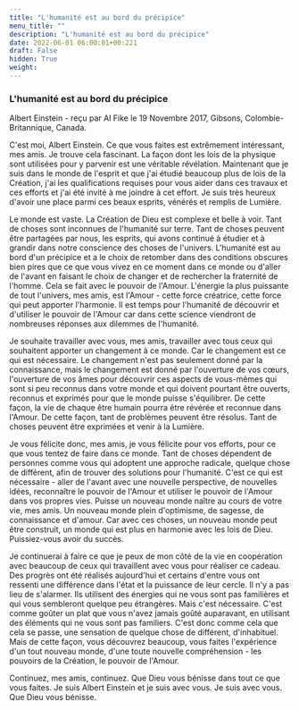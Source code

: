 ```yaml
---
title: "L'humanité est au bord du précipice"
menu_title: ""
description: "L'humanité est au bord du précipice"
date: 2022-06-01 06:00:01+00:221
draft: False
hidden: True
weight:
---
```

### L'humanité est au bord du précipice

Albert Einstein - reçu par Al Fike le 19 Novembre 2017, Gibsons, Colombie-Britannique, Canada.

C'est moi, Albert Einstein. Ce que vous faites est extrêmement intéressant, mes amis. Je trouve cela fascinant. La façon dont les lois de la physique sont utilisées pour y parvenir est une véritable révélation. Maintenant que je suis dans le monde de l'esprit et que j'ai étudié beaucoup plus de lois de la Création, j'ai les qualifications requises pour vous aider dans ces travaux et ces efforts et j'ai été invité à me joindre à cet effort. Je suis très heureux d'avoir une place parmi ces beaux esprits, vénérés et remplis de Lumière.

Le monde est vaste. La Création de Dieu est complexe et belle à voir. Tant de choses sont inconnues de l'humanité sur terre. Tant de choses peuvent être partagées par nous, les esprits, qui avons continué à étudier et à grandir dans notre conscience des choses de l'univers. L'humanité est au bord d'un précipice et a le choix de retomber dans des conditions obscures bien pires que ce que vous vivez en ce moment dans ce monde ou d'aller de l'avant en faisant le choix de changer et de rechercher la fraternité de l'homme. Cela se fait avec le pouvoir de l'Amour. L'énergie la plus puissante de tout l'univers, mes amis, est l'Amour - cette force créatrice, cette force qui peut apporter l'harmonie. Il est temps pour l'humanité de découvrir et d'utiliser le pouvoir de l'Amour car dans cette science viendront de nombreuses réponses aux dilemmes de l'humanité.

Je souhaite travailler avec vous, mes amis, travailler avec tous ceux qui souhaitent apporter un changement à ce monde. Car le changement est ce qui est nécessaire. Le changement n'est pas seulement donné par la connaissance, mais le changement est donné par l'ouverture de vos cœurs, l'ouverture de vos âmes pour découvrir ces aspects de vous-mêmes qui sont si peu reconnus dans votre monde et qui doivent pourtant être ouverts, reconnus et exprimés pour que le monde puisse s'équilibrer. De cette façon, la vie de chaque être humain pourra être révérée et reconnue dans l'Amour. De cette façon, tant de problèmes peuvent être résolus. Tant de choses peuvent être exprimées et venir à la Lumière.

Je vous félicite donc, mes amis, je vous félicite pour vos efforts, pour ce que vous tentez de faire dans ce monde. Tant de choses dépendent de personnes comme vous qui adoptent une approche radicale, quelque chose de différent, afin de trouver des solutions pour l'humanité. C'est ce qui est nécessaire - aller de l'avant avec une nouvelle perspective, de nouvelles idées, reconnaître le pouvoir de l'Amour et utiliser le pouvoir de l'Amour dans vos propres vies. Puisse un nouveau monde naître au cours de votre vie, mes amis. Un nouveau monde plein d'optimisme, de sagesse, de connaissance et d'amour. Car avec ces choses, un nouveau monde peut être construit, un monde qui est plus en harmonie avec les lois de Dieu. Puissiez-vous avoir du succès.

Je continuerai à faire ce que je peux de mon côté de la vie en coopération avec beaucoup de ceux qui travaillent avec vous pour réaliser ce cadeau. Des progrès ont été réalisés aujourd'hui et certains d'entre vous ont ressenti une différence dans l'état et la puissance de leur cercle. Il n'y a pas lieu de s'alarmer. Ils utilisent des énergies qui ne vous sont pas familières et qui vous sembleront quelque peu étrangères. Mais c'est nécessaire. C'est comme goûter un plat que vous n'avez jamais goûté auparavant, en utilisant des éléments qui ne vous sont pas familiers. C'est donc comme cela que cela se passe, une sensation de quelque chose de différent, d'inhabituel. Mais de cette façon, vous découvrez beaucoup, vous faites l'expérience d'un tout nouveau monde, d'une toute nouvelle compréhension - les pouvoirs de la Création, le pouvoir de l'Amour.

Continuez, mes amis, continuez. Que Dieu vous bénisse dans tout ce que vous faites. Je suis Albert Einstein et je suis avec vous. Je suis avec vous. Que Dieu vous bénisse.
